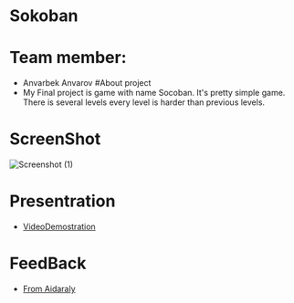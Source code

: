 # Sokoban
# Team member:
* Anvarbek Anvarov
#About project
* My Final project is game with name Socoban. It's pretty simple game. There is several levels every level is harder than previous levels.
# ScreenShot
![Screenshot (1)](https://user-images.githubusercontent.com/57610735/104053867-3660be00-5216-11eb-93ce-ba9bc09db474.png)
# Presentration 
- [VideoDemostration](https://youtu.be/9YOMxNGLbbs)
# FeedBack
- [From Aidaraly](https://youtu.be/UW-rGYvsnrQ)

